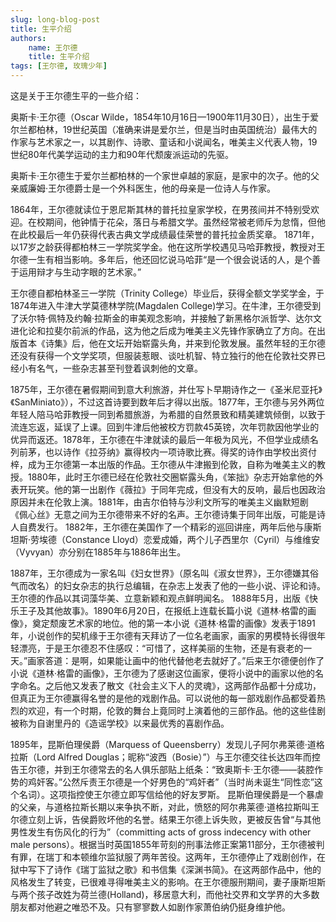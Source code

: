 ```yaml
---
slug: long-blog-post
title: 生平介绍
authors: 
    name: 王尔德
    title: 生平介绍
tags: [王尔德, 玫瑰少年]
---
```



这是关于王尔德生平的一些介绍：


<!--truncate-->

奥斯卡·王尔德（Oscar Wilde，1854年10月16日—1900年11月30日），出生于爱尔兰都柏林，19世纪英国（准确来讲是爱尔兰，但是当时由英国统治）最伟大的作家与艺术家之一，以其剧作、诗歌、童话和小说闻名，唯美主义代表人物，19世纪80年代美学运动的主力和90年代颓废派运动的先驱。

奥斯卡·王尔德生于爱尔兰都柏林的一个家世卓越的家庭，是家中的次子。他的父亲威廉姆·王尔德爵士是一个外科医生，他的母亲是一位诗人与作家。 

1864年，王尔德就读位于恩尼斯其林的普托拉皇家学校，在男孩间并不特别受欢迎。在校期间，他钟情于花朵，落日与希腊文学。虽然经常被老师斥为怠惰，但他在此校最后一年仍获得代表古典文学成绩最佳荣誉的普托拉金质奖章。 
1871年，以17岁之龄获得都柏林三一学院奖学金。他在这所学校遇见马哈菲教授，教授对王尔德一生有相当影响。多年后，他还回忆说马哈菲“是一个很会说话的人，是个善于运用辩才与生动字眼的艺术家。” 

王尔德自都柏林圣三一学院（Trinity College）毕业后，获得全额文学奖学金，于1874年进入牛津大学莫德林学院(Magdalen College)学习。在牛津，王尔德受到了沃尔特·佩特及约翰·拉斯金的审美观念影响，并接触了新黑格尔派哲学、达尔文进化论和拉斐尔前派的作品，这为他之后成为唯美主义先锋作家确立了方向。在出版首本《诗集》后，他在文坛开始崭露头角，并来到伦敦发展。虽然年轻的王尔德还没有获得一个文学奖项，但服装惹眼、谈吐机智、特立独行的他在伦敦社交界已经小有名气，一些杂志甚至刊登着讽刺他的文章。 

1875年，王尔德在暑假期间到意大利旅游，并仕写卜早期诗作之一《圣米尼亚托》《SanMiniato》），不过这首诗要到数年后才得以出版。1877年，王尔德与另外两位年轻人陪马哈菲教授一同到希腊旅游，为希腊的自然景致和精美建筑倾倒，以致于流连忘返，延误了上课。回到牛津后他被校方罚款45英镑，次年罚款因他学业的优异而返还。1878年，王尔德在牛津就读的最后一年极为风光，不但学业成绩名列前茅，也以诗作《拉芬纳》赢得校内一项诗歌比赛。得奖的诗作由学校出资付梓，成为王尔德第一本出版的作品。王尔德从牛津搬到伦敦，自称为唯美主义的教授。1880年，此时王尔德已经在伦敦社交圈崭露头角，《笨拙》杂志开始拿他的外表开玩笑。他的第一出剧作《薇拉》于同年完成，但没有大的反响，最后也因政治原因并未在伦敦上演。1881年，由吉尔伯特与沙利文所写的唯美主义幽默短剧《佩心丝》无意之间为王尔德带来不好的名声。王尔德诗集于同年出版，可能是诗人自费发行。 
1882年，王尔德在美国作了一个精彩的巡回讲座，两年后他与康斯坦斯·劳埃德（Constance Lloyd）恋爱成婚，两个儿子西里尔（Cyril）与维维安（Vyvyan）亦分别在1885年与1886年出生。

1887年，王尔德成为一家名叫《妇女世界》（原名叫《淑女世界》，王尔德嫌其俗气而改名）的妇女杂志的执行总编辑，在杂志上发表了他的一些小说、评论和诗。王尔德的作品以其词藻华美、立意新颖和观点鲜明闻名。 1888年5月，出版《快乐王子及其他故事》。1890年6月20日，在报纸上连载长篇小说《道林·格雷的画像》，奠定颓废艺术家的地位。他的第一本小说《道林·格雷的画像》发表于1891年，小说创作的契机缘于王尔德有天拜访了一位名老画家，画家的男模特长得很年轻漂亮，于是王尔德忍不住感叹：“可惜了，这样美丽的生物，还是有衰老的一天。”画家答道：是啊，如果能让画中的他代替他老去就好了。”后来王尔德便创作了小说《道林·格雷的画像》，王尔德为了感谢这位画家，便将小说中的画家以他的名字命名。之后他又发表了散文《社会主义下人的灵魂》，这两部作品都十分成功，但真正为王尔德赢得名誉的是他的戏剧作品。可以说他的每一部戏剧作品都受着热烈的欢迎，有一个时期，伦敦的舞台上竟同时上演着他的三部作品。他的这些佳剧被称为自谢里丹的《造谣学校》以来最优秀的喜剧作品。

1895年，昆斯伯理侯爵（Marquess of Queensberry）发现儿子阿尔弗莱德·道格拉斯（Lord Alfred Douglas；昵称“波西（Bosie）”）与王尔德交往长达四年而控告王尔德，并到王尔德常去的名人俱乐部贴上纸条：“致奥斯卡‧王尔德——装腔作势的鸡奸客。”公然斥责王尔德是一个好男色的“鸡奸者”（当时尚未诞生“同性恋”这个名词）。这项指控使王尔德立即写信给他的好友罗斯。
昆斯伯理侯爵是一个暴虐的父亲，与道格拉斯长期以来争执不断，对此，愤怒的阿尔弗莱德·道格拉斯叫王尔德立刻上诉，告侯爵败坏他的名誉。结果王尔德上诉失败，更被反告曾“与其他男性发生有伤风化的行为”（committing acts of gross indecency with other male persons）。根据当时英国1855年苛刻的刑事法修正案第11部分，王尔德被判有罪，在瑞丁和本顿维尔监狱服了两年苦役。这两年，王尔德停止了戏剧创作，在狱中写下了诗作《瑞丁监狱之歌》和书信集《深渊书简》。在这两部作品中，他的风格发生了转变，已很难寻得唯美主义的影响。在王尔德服刑期间，妻子康斯坦斯与两个孩子改姓为荷兰德(Holland)，移居意大利，而他社交界和文学界的大多数朋友都对他避之唯恐不及。只有寥寥数人如剧作家萧伯纳仍挺身维护他。
